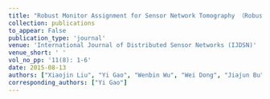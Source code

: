 ```yaml
---
title: "Robust Monitor Assignment for Sensor Network Tomography （Robust Monitor Assignment with Minimum Cost for Sensor Network Tomography）"
collection: publications
to_appear: False
publication_type: 'journal'
venue: 'International Journal of Distributed Sensor Networks (IJDSN)'
venue_short: ' '
vol_no_pp: '11(8): 1-6'
date: 2015-08-13
authors: ["Xiaojin Liu", "Yi Gao", "Wenbin Wu", "Wei Dong", "Jiajun Bu"]
corresponding_authors: ["Yi Gao"]
---
```

